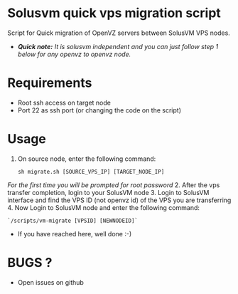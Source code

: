 Solusvm quick vps migration script
=====================

Script for Quick migration of OpenVZ servers between SolusVM VPS nodes.
 - *__Quick note:__ It is solusvm independent and you can just follow step 1 below for any openvz to openvz node.*

# Requirements
- Root ssh access on target node
- Port 22 as ssh port (or changing the code on the script)

# Usage
1. On source node, enter the following command:

    `sh migrate.sh [SOURCE_VPS_IP] [TARGET_NODE_IP]`

 _For the first time you will be prompted for root password_
2. After the vps transfer completion, login to your SolusVM node
3. Login to SolusVM interface and find the VPS ID (not openvz id) of the VPS you are transferring
4. Now Login to SolusVM node and enter the following command:

	`/scripts/vm-migrate [VPSID] [NEWNODEID]`

* If you have reached here, well done :-)

# BUGS ?
- Open issues on github
